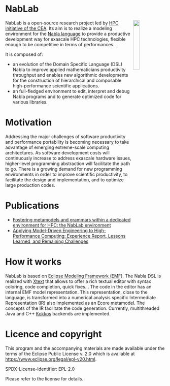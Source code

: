 
# NabLab

<img src="https://github.com/cea-hpc/NabLab/blob/master/plugins/fr.cea.nabla.rcp/icons/logo_128.png" width="20%" height="20%" align="right" /> 

NabLab is a open-source research project led by [HPC initiative of the CEA](http://www-hpc.cea.fr/index-en.htm). Its aim is to realize a modeling environment for the [Nabla language](http://nabla-lang.org/index.html) to provide a productive development way for exascale HPC technologies, flexible enough to be competitive in terms of performances.

It is composed of:
- an evolution of the Domain Specific Language (DSL) Nabla to improve applied mathematicians productivity throughput and enables new algorithmic developments for the construction of hierarchical and composable high-performance scientific applications. 
- an full-fledged environment to edit, interpret and debug Nabla programs and to generate optimized code for various libraries.

# Motivation

Addressing the major challenges of software productivity and performance portability is becoming necessary to take advantage of emerging extreme-scale computing architectures. As software development costs will continuously increase to address exascale hardware issues, higher-level programming abstraction will facilitate the path to go. There is a growing demand for new programming environments in order to improve scientific productivity, to facilitate the design and implementation, and to optimize large production codes. 

# Publications

- [Fostering metamodels and grammars within a dedicated environment for HPC: the NabLab environment](https://hal.inria.fr/hal-01910139)
- [Applying Model-Driven Engineering to High-Performance Computing: Experience Report, Lessons Learned, and Remaining Challenges ](https://hal.inria.fr/hal-02296030)

# How it works

NabLab is based on [Eclipse Modeling Framework (EMF)](https://www.eclipse.org/modeling/emf). The Nabla DSL is realized with [Xtext](https://www.eclipse.org/Xtext) that allows to offer a rich textual editor with syntax coloring, code completion, quick fixes... The code in the editor has an internal EMF model representation. This representation, close to the language, is transformed into a numerical analysis specific Intermediate Representation (IR) also implemented as an Ecore metamodel. The concepts of the IR facilitate the code generation. Currently, multithreaded Java and C++ [Kokkos](https://github.com/kokkos) backends are implemented.


# Licence and copyright

This program and the accompanying materials are made available under the terms of the Eclipse Public License v. 2.0 which is available at https://www.eclipse.org/legal/epl-v20.html.

SPDX-License-Identifier: EPL-2.0

Please refer to the license for details.
